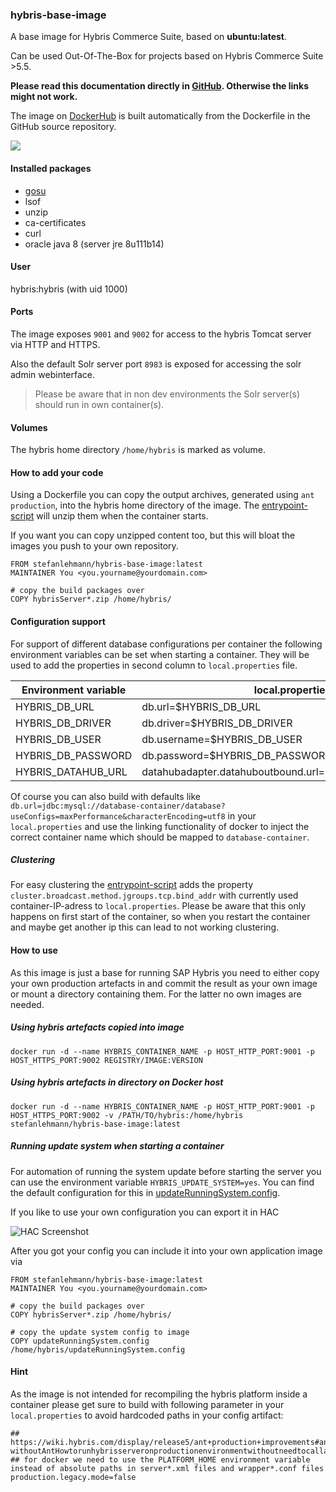 ### hybris-base-image

A base image for Hybris Commerce Suite, based on **ubuntu:latest**.

Can be used Out-Of-The-Box for projects based on Hybris Commerce Suite >5.5.

**Please read this documentation directly in [GitHub](https://github.com/stefanleh/hybris-base-image "GitHub"). Otherwise the links might not work.**

The image on [DockerHub](https://hub.docker.com/r/stefanlehmann/hybris-base-image/ "DockerHub") is built automatically from the Dockerfile in the GitHub source repository.

[![](https://images.microbadger.com/badges/image/stefanlehmann/hybris-base-image.svg)](https://microbadger.com/#/images/stefanlehmann/hybris-base-image "Get your own image badge on microbadger.com")

#### Installed packages

* [gosu](https://github.com/tianon/gosu)
* lsof
* unzip
* ca-certificates
* curl
* oracle java 8 (server jre 8u111b14)

#### User
hybris:hybris (with uid 1000)

#### Ports
The image exposes ``9001`` and ``9002`` for access to the hybris Tomcat server via HTTP and HTTPS.

Also the default Solr server port ``8983`` is exposed for accessing the solr admin webinterface.
> Please be aware that in non dev environments the Solr server(s) should run in own container(s).


#### Volumes
The hybris home directory `/home/hybris` is marked as volume.

#### How to add your code

Using a Dockerfile you can copy the output archives, generated using ``ant production``, into the hybris home directory of the image. The [entrypoint-script](entrypoint.sh) will unzip them when the container starts.

If you want you can copy unzipped content too, but this will bloat the images you push to your own repository.

	FROM stefanlehmann/hybris-base-image:latest
	MAINTAINER You <you.yourname@yourdomain.com>

	# copy the build packages over
	COPY hybrisServer*.zip /home/hybris/

#### Configuration support

For support of different database configurations per container the following environment variables can be set when starting a container.
They will be used to add the properties in second column to ``local.properties`` file.

| Environment variable | local.properties          								|
|----------------------|--------------------------------------------------------|
| HYBRIS_DB_URL        | db.url=$HYBRIS_DB_URL           						|
| HYBRIS_DB_DRIVER     | db.driver=$HYBRIS_DB_DRIVER     						|
| HYBRIS_DB_USER       | db.username=$HYBRIS_DB_USER    						|
| HYBRIS_DB_PASSWORD   | db.password=$HYBRIS_DB_PASSWORD 						|
| HYBRIS_DATAHUB_URL   | datahubadapter.datahuboutbound.url=$HYBRIS_DATAHUB_URL |

Of course you can also build with defaults like ``db.url=jdbc:mysql://database-container/database?useConfigs=maxPerformance&characterEncoding=utf8`` in your ``local.properties`` and use the linking functionality of docker to inject the correct container name which should be mapped to ``database-container``.

##### Clustering

For easy clustering the [entrypoint-script](entrypoint.sh) adds the property ``cluster.broadcast.method.jgroups.tcp.bind_addr`` with currently used container-IP-adress to `local.properties`.
Please be aware that this only happens on first start of the container, so when you restart the container and maybe get another ip this can lead to not working clustering.

#### How to use

As this image is just a base for running SAP Hybris you need to either copy your own production artefacts in and commit the result as your own image or mount a directory containing them.
For the latter no own images are needed.

##### Using hybris artefacts copied into image

	docker run -d --name HYBRIS_CONTAINER_NAME -p HOST_HTTP_PORT:9001 -p HOST_HTTPS_PORT:9002 REGISTRY/IMAGE:VERSION

##### Using hybris artefacts in directory on Docker host

	docker run -d --name HYBRIS_CONTAINER_NAME -p HOST_HTTP_PORT:9001 -p HOST_HTTPS_PORT:9002 -v /PATH/TO/hybris:/home/hybris stefanlehmann/hybris-base-image:latest

##### Running update system when starting a container

For automation of running the system update before starting the server you can use the environment variable `HYBRIS_UPDATE_SYSTEM=yes`.
You can find the default configuration for this in [updateRunningSystem.config](updateRunningSystem.config).

If you like to use your own configuration you can export it in HAC

![HAC Screenshot](https://github.com/stefanleh/hybris-base-image/raw/develop/documentation/images/hybris_administration_console_export_config.png)

After you got your config you can include it into your own application image via

	FROM stefanlehmann/hybris-base-image:latest
	MAINTAINER You <you.yourname@yourdomain.com>

	# copy the build packages over
	COPY hybrisServer*.zip /home/hybris/

	# copy the update system config to image
	COPY updateRunningSystem.config /home/hybris/updateRunningSystem.config

#### Hint

As the image is not intended for recompiling the hybris platform inside a container please get sure to build with following parameter in your ``local.properties`` to avoid hardcoded paths in your config artifact:

	## https://wiki.hybris.com/display/release5/ant+production+improvements#antproductionimprovements-withoutAntHowtorunhybrisserveronproductionenvironmentwithoutneedtocallanyanttarget
	## for docker we need to use the PLATFORM_HOME environment variable instead of absolute paths in server*.xml files and wrapper*.conf files
	production.legacy.mode=false
